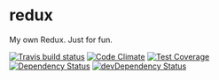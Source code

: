 # redux

My own Redux. Just for fun.

[![Travis build status](http://img.shields.io/travis/pedrofurtado/redux.svg?style=flat)](https://travis-ci.org/pedrofurtado/redux)
[![Code Climate](https://codeclimate.com/github/pedrofurtado/redux/badges/gpa.svg)](https://codeclimate.com/github/pedrofurtado/redux)
[![Test Coverage](https://codeclimate.com/github/pedrofurtado/redux/badges/coverage.svg)](https://codeclimate.com/github/pedrofurtado/redux)
[![Dependency Status](https://david-dm.org/pedrofurtado/redux.svg)](https://david-dm.org/pedrofurtado/redux)
[![devDependency Status](https://david-dm.org/pedrofurtado/redux/dev-status.svg)](https://david-dm.org/pedrofurtado/redux#info=devDependencies)
